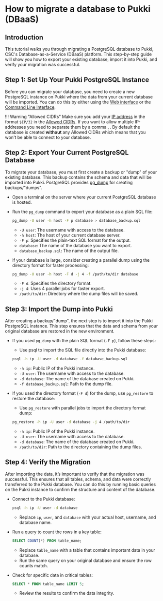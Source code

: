 # How to migrate a database to Pukki (DBaaS)

## Introduction

This tutorial walks you through migrating a PostgreSQL database to Pukki, CSC's Database-as-a-Service (DBaaS) platform. This step-by-step guide will show you how to export your existing database, import it into Pukki, and verify your migration was successful.

## Step 1: Set Up Your Pukki PostgreSQL Instance

Before you can migrate your database, you need to create a new PostgreSQL instance on Pukki where the data from your current database will be imported. 
You can do this by either using the [Web interface](../../cloud/dbaas/web-interface.md) or the [Command Line Interface](../../cloud/dbaas/cli.md).

!!! Warning "Allowed CIDRs"
    Make sure you add your [IP address](https://www.whatismyip.com/) in the format `$IP/32` in the [Allowed CIDRs](../../cloud/dbaas/firewalls.md#single-ip-or-subnet). If you want to allow multiple IP-addresses you need to separate them by a comma `,`. By default the database is created **without** any Allowed CIDRs which means that you won't be able to connect to your database.

## Step 2: Export Your Current PostgreSQL Database

To migrate your database, you must first create a backup or "dump" of your existing database. This backup contains the schema and data that will be imported into Pukki. PostgreSQL provides [pg_dump](https://www.postgresql.org/docs/current/app-pgdump.html) for creating backups/"dumps".

- Open a terminal on the server where your current PostgreSQL database is hosted.

- Run the `pg_dump` command to export your database as a plain SQL file:
    ```bash
    pg_dump -U user -h host -F p database > database_backup.sql
    ```
    - `-U user`: The username with access to the database.
    - `-h host`: The host of your current database server.
    - `-F p`: Specifies the plain-text SQL format for the output.
    - `database`: The name of the database you want to export.
    - `database_backup.sql`: The name of the output file.

- If your database is large, consider creating a parallel dump using the directory format for faster processing:
    ```bash
    pg_dump -U user -h host -F d -j 4 -f /path/to/dir database
    ```
    - `-F d`: Specifies the directory format.
    - `-j 4`: Uses 4 parallel jobs for faster export.
    - `/path/to/dir`: Directory where the dump files will be saved.


## Step 3: Import the Dump into Pukki

After creating a backup/"dump", the next step is to import it into the Pukki PostgreSQL instance. This step ensures that the data and schema from your original database are restored in the new environment.

- If you used `pg_dump` with the plain SQL format (`-F p`), follow these steps:
    - Use psql to import the SQL file directly into the Pukki database:
    ```bash
    psql -h ip -U user -d database -f database_backup.sql
    ```
    - `-h ip`: Public IP of the Pukki instance.
    - `-U user`: The username with access to the database.
    - `-d database`: The name of the database created on Pukki.
    - `-f database_backup.sql`: Path to the dump file.

- If you used the directory format (`-F d`) for the dump, use `pg_restore` to restore the database:
    - Use `pg_restore` with parallel jobs to import the directory format dump:
    ```bash
    pg_restore -h ip -U user -d database -j 4 /path/to/dir
    ```
    - `-h ip`: Public IP of the Pukki instance.
    - `-U user`: The username with access to the database.
    - `-d database`: The name of the database created on Pukki.
    - `/path/to/dir`: Path to the directory containing the dump files.

## Step 4: Verify the Migration

After importing the data, it’s important to verify that the migration was successful. This ensures that all tables, schema, and data were correctly transferred to the Pukki database. You can do this by running basic queries on the Pukki instance to confirm the structure and content of the database.

- Connect to the Pukki database:
    ```bash
    psql -h ip -U user -d database
    ```
    - Replace `ip`, `user`, and `database` with your actual host, username, and database name.

- Run a query to count the rows in a key table:
    ```sql
    SELECT COUNT(*) FROM table_name;
    ```
    - Replace `table_name` with a table that contains important data in your database.
    - Run the same query on your original database and ensure the row counts match.

- Check for specific data in critical tables:
    ```sql
    SELECT * FROM table_name LIMIT 5;
    ```
    - Review the results to confirm the data integrity.